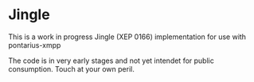 Jingle
======

This is a work in progress Jingle (XEP 0166) implementation for use with pontarius-xmpp

The code is in very early stages and not yet intendet for public consumption. Touch at your own peril.